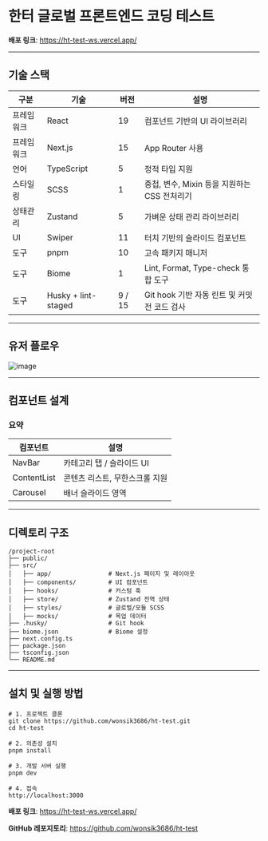 # 한터 글로벌 프론트엔드 코딩 테스트

**배포 링크**: https://ht-test-ws.vercel.app/

---

## **기술 스택**

| **구분** | **기술** | **버전** | **설명** |
| --- | --- | --- | --- |
| 프레임워크 | React | 19 | 컴포넌트 기반의 UI 라이브러리 |
| 프레임워크 | Next.js | 15 | App Router 사용 |
| 언어 | TypeScript | 5 | 정적 타입 지원 |
| 스타일링 | SCSS | 1 | 중첩, 변수, Mixin 등을 지원하는 CSS 전처리기 |
| 상태관리 | Zustand | 5 | 가벼운 상태 관리 라이브러리 |
| UI | Swiper | 11 | 터치 기반의 슬라이드 컴포넌트 |
| 도구 | pnpm | 10 | 고속 패키지 매니저 |
| 도구 | Biome | 1 | Lint, Format, Type-check 통합 도구 |
| 도구 | Husky + lint-staged | 9 / 15 | Git hook 기반 자동 린트 및 커밋 전 코드 검사 |

---

## **유저 플로우**

![image](https://github.com/user-attachments/assets/76015074-8b84-401d-aa53-d7f2c3c1a713)


---

## **컴포넌트 설계**

### **요약**

| **컴포넌트** | **설명** |
| --- | --- |
| NavBar | 카테고리 탭 / 슬라이드 UI |
| ContentList | 콘텐츠 리스트, 무한스크롤 지원 |
| Carousel | 배너 슬라이드 영역 |

---

## **디렉토리 구조**

```
/project-root
├── public/
├── src/
│   ├── app/                # Next.js 페이지 및 레이아웃
│   ├── components/         # UI 컴포넌트
│   ├── hooks/              # 커스텀 훅
│   ├── store/              # Zustand 전역 상태
│   ├── styles/             # 글로벌/모듈 SCSS
│   ├── mocks/              # 목업 데이터
├── .husky/                 # Git hook
├── biome.json              # Biome 설정
├── next.config.ts
├── package.json
├── tsconfig.json
└── README.md
```

---

## **설치 및 실행 방법**

```
# 1. 프로젝트 클론
git clone https://github.com/wonsik3686/ht-test.git
cd ht-test

# 2. 의존성 설치
pnpm install

# 3. 개발 서버 실행
pnpm dev

# 4. 접속
http://localhost:3000
```

**배포 링크**: https://ht-test-ws.vercel.app/

**GitHub 레포지토리**: https://github.com/wonsik3686/ht-test
